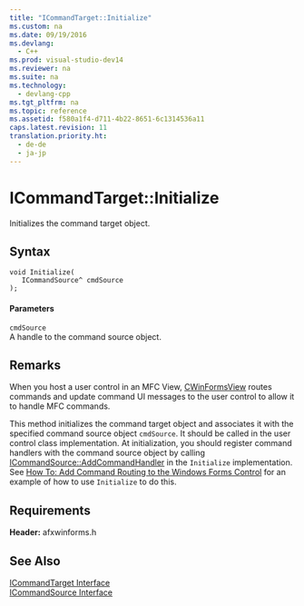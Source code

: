 ```yaml
---
title: "ICommandTarget::Initialize"
ms.custom: na
ms.date: 09/19/2016
ms.devlang: 
  - C++
ms.prod: visual-studio-dev14
ms.reviewer: na
ms.suite: na
ms.technology: 
  - devlang-cpp
ms.tgt_pltfrm: na
ms.topic: reference
ms.assetid: f580a1f4-d711-4b22-8651-6c1314536a11
caps.latest.revision: 11
translation.priority.ht: 
  - de-de
  - ja-jp
---
```

# ICommandTarget::Initialize
Initializes the command target object.  
  
## Syntax  
  
```  
void Initialize(  
   ICommandSource^ cmdSource  
);  
```  
  
#### Parameters  
 `cmdSource`  
 A handle to the command source object.  
  
## Remarks  
 When you host a user control in an MFC View, [CWinFormsView](../Topic/CWinFormsView%20Class.md) routes commands and update command UI messages to the user control to allow it to handle MFC commands.  
  
 This method initializes the command target object and associates it with the specified command source object `cmdSource`. It should be called in the user control class implementation. At initialization, you should register command handlers with the command source object by calling [ICommandSource::AddCommandHandler](../vs140/ICommandSource--AddCommandHandler.md) in the `Initialize` implementation. See [How To: Add Command Routing to the Windows Forms Control](../vs140/How-to--Add-Command-Routing-to-the-Windows-Forms-Control.md) for an example of how to use `Initialize` to do this.  
  
## Requirements  
 **Header:** afxwinforms.h  
  
## See Also  
 [ICommandTarget Interface](../vs140/ICommandTarget-Interface.md)   
 [ICommandSource Interface](../vs140/ICommandSource-Interface.md)